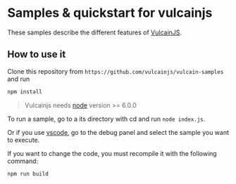 # Samples &amp; quickstart for vulcainjs

These samples describe the different features of [VulcainJS](http://www.vulcainjs.org/).

## How to use it

Clone this repository from ```https://github.com/vulcainjs/vulcain-samples``` and run

```bash
npm install
```

> Vulcainjs needs [node](https://nodejs.org/en/) version >= 6.0.0

To run a sample, go to a its directory with cd and run ```node index.js```.

Or if you use [vscode](https://code.visualstudio.com/), go to the debug panel and select the sample you want to execute.

If you want to change the code, you must recompile it with the following command:

```bash
npm run build
```
